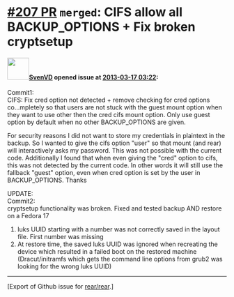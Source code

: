 [\#207 PR](https://github.com/rear/rear/pull/207) `merged`: CIFS allow all BACKUP\_OPTIONS + Fix broken cryptsetup
==================================================================================================================

#### <img src="https://avatars.githubusercontent.com/u/1139272?u=ce8cc2611d387eb4a010ec792a72ab0ab670911e&v=4" width="50">[SvenVD](https://github.com/SvenVD) opened issue at [2013-03-17 03:22](https://github.com/rear/rear/pull/207):

Commit1:  
CIFS: Fix cred option not detected + remove checking for cred options
co...mpletely so that users are not stuck with the guest mount option
when they want to use other then the cred cifs mount option. Only use
guest option by default when no other BACKUP\_OPTIONS are given.

For security reasons I did not want to store my credentials in plaintext
in the backup. So I wanted to give the cifs option "user" so that mount
(and rear) will interactively asks my password. This was not possible
with the current code. Additionally I found that when even giving the
"cred" option to cifs, this was not detected by the current code. In
other words it will still use the fallback "guest" option, even when
cred option is set by the user in BACKUP\_OPTIONS. Thanks

UPDATE:  
Commit2:  
cryptsetup functionality was broken. Fixed and tested backup AND restore
on a Fedora 17

1.  luks UUID starting with a number was not correctly saved in the
    layout file. First number was missing
2.  At restore time, the saved luks UUID was ignored when recreating the
    device which resulted in a failed boot on the restored machine
    (Dracut/initramfs which gets the command line options from grub2 was
    looking for the wrong luks UUID)

------------------------------------------------------------------------

\[Export of Github issue for
[rear/rear](https://github.com/rear/rear).\]
